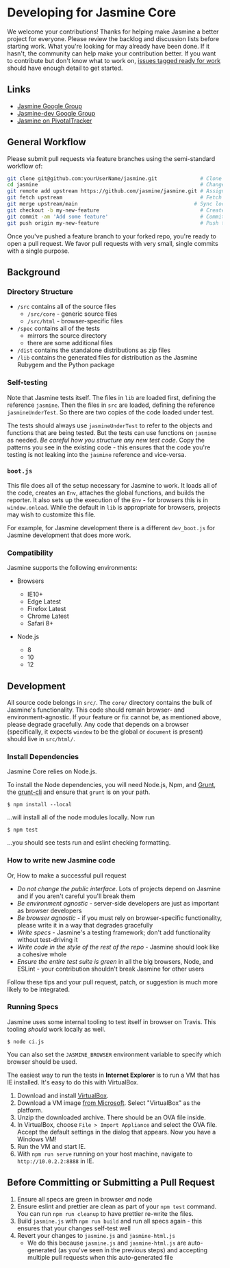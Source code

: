 # Developing for Jasmine Core

We welcome your contributions! Thanks for helping make Jasmine a better project for everyone. Please review the backlog and discussion lists before starting work.  What you're looking for may already have been done. If it hasn't, the community can help make your contribution better. If you want to contribute but don't know what to work on, [issues tagged ready for work](https://github.com/jasmine/jasmine/labels/ready%20for%20work) should have enough detail to get started.

## Links

- [Jasmine Google Group](http://groups.google.com/group/jasmine-js)
- [Jasmine-dev Google Group](http://groups.google.com/group/jasmine-js-dev)
- [Jasmine on PivotalTracker](https://www.pivotaltracker.com/n/projects/10606)

## General Workflow

Please submit pull requests via feature branches using the semi-standard workflow of:

```bash
git clone git@github.com:yourUserName/jasmine.git              # Clone your fork
cd jasmine                                                     # Change directory
git remote add upstream https://github.com/jasmine/jasmine.git # Assign original repository to a remote named 'upstream'
git fetch upstream                                             # Fetch changes not present in your local repository
git merge upstream/main                                      # Sync local main with upstream repository
git checkout -b my-new-feature                                 # Create your feature branch
git commit -am 'Add some feature'                              # Commit your changes
git push origin my-new-feature                                 # Push to the branch
```

Once you've pushed a feature branch to your forked repo, you're ready to open a pull request. We favor pull requests with very small, single commits with a single purpose.

## Background

### Directory Structure

* `/src` contains all of the source files
    * `/src/core` - generic source files
    * `/src/html` - browser-specific files
* `/spec` contains all of the tests
    * mirrors the source directory
    * there are some additional files
* `/dist` contains the standalone distributions as zip files
* `/lib` contains the generated files for distribution as the Jasmine Rubygem and the Python package

### Self-testing

Note that Jasmine tests itself. The files in `lib` are loaded first, defining the reference `jasmine`. Then the files in `src` are loaded, defining the reference `jasmineUnderTest`. So there are two copies of the code loaded under test.

The tests should always use `jasmineUnderTest` to refer to the objects and functions that are being tested. But the tests can use functions on `jasmine` as needed. _Be careful how you structure any new test code_. Copy the patterns you see in the existing code - this ensures that the code you're testing is not leaking into the `jasmine` reference and vice-versa.

### `boot.js`

This file does all of the setup necessary for Jasmine to work. It loads all of the code, creates an `Env`, attaches the global functions, and builds the reporter. It also sets up the execution of the `Env` - for browsers this is in `window.onload`. While the default in `lib` is appropriate for browsers, projects may wish to customize this file.

For example, for Jasmine development there is a different `dev_boot.js` for Jasmine development that does more work.

### Compatibility

Jasmine supports the following environments:

* Browsers
  * IE10+
  * Edge Latest
  * Firefox Latest
  * Chrome Latest
  * Safari 8+

* Node.js
  * 8
  * 10
  * 12

## Development

All source code belongs in `src/`. The `core/` directory contains the bulk of Jasmine's functionality. This code should remain browser- and environment-agnostic. If your feature or fix cannot be, as mentioned above, please degrade gracefully. Any code that depends on a browser (specifically, it expects `window` to be the global or `document` is present) should live in `src/html/`.

### Install Dependencies

Jasmine Core relies on Node.js.

To install the Node dependencies, you will need Node.js, Npm, and [Grunt](http://gruntjs.com/), the [grunt-cli](https://github.com/gruntjs/grunt-cli) and ensure that `grunt` is on your path.

    $ npm install --local

...will install all of the node modules locally. Now run

    $ npm test

...you should see tests run and eslint checking formatting.

### How to write new Jasmine code

Or, How to make a successful pull request

* _Do not change the public interface_. Lots of projects depend on Jasmine and if you aren't careful you'll break them
* _Be environment agnostic_ - server-side developers are just as important as browser developers
* _Be browser agnostic_ - if you must rely on browser-specific functionality, please write it in a way that degrades gracefully
* _Write specs_ - Jasmine's a testing framework; don't add functionality without test-driving it
* _Write code in the style of the rest of the repo_ - Jasmine should look like a cohesive whole
* _Ensure the *entire* test suite is green_ in all the big browsers, Node, and ESLint - your contribution shouldn't break Jasmine for other users

Follow these tips and your pull request, patch, or suggestion is much more likely to be integrated.

### Running Specs

Jasmine uses some internal tooling to test itself in browser on Travis. This tooling _should_ work locally as well.

    $ node ci.js

You can also set the `JASMINE_BROWSER` environment variable to specify which browser should be used.

The easiest way to run the tests in **Internet Explorer** is to run a VM that has IE installed. It's easy to do this with VirtualBox.

1. Download and install [VirtualBox](https://www.virtualbox.org/wiki/Downloads).
1. Download a VM image [from Microsoft](https://developer.microsoft.com/en-us/microsoft-edge/tools/vms/). Select "VirtualBox" as the platform.
1. Unzip the downloaded archive. There should be an OVA file inside.
1. In VirtualBox, choose `File > Import Appliance` and select the OVA file. Accept the default settings in the dialog that appears. Now you have a Windows VM!
1. Run the VM and start IE.
1. With `npm run serve` running on your host machine, navigate to `http://10.0.2.2:8888` in IE.

## Before Committing or Submitting a Pull Request

1. Ensure all specs are green in browser *and* node
1. Ensure eslint and prettier are clean as part of your `npm test` command. You can run `npm run cleanup` to have prettier re-write the files.
1. Build `jasmine.js` with `npm run build` and run all specs again - this ensures that your changes self-test well
1. Revert your changes to `jasmine.js` and `jasmine-html.js`
    * We do this because `jasmine.js` and `jasmine-html.js` are auto-generated (as you've seen in the previous steps) and accepting multiple pull requests when this auto-generated file 
